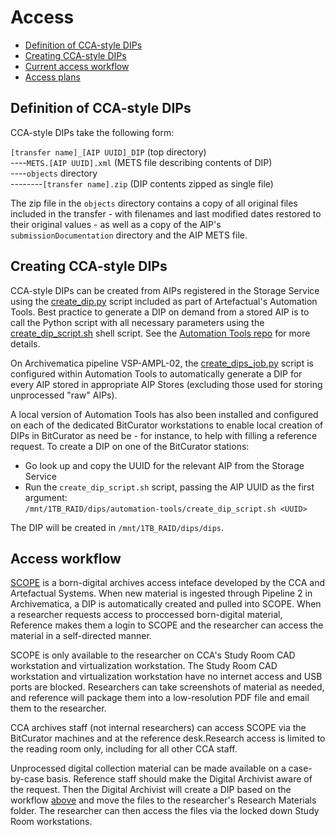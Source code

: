 # Access

* [Definition of CCA-style DIPs](#dipdefinition)  
* [Creating CCA-style DIPs](#dipcreation)  
* [Current access workflow](#accessworkflow)
* [Access plans](#accessplans)

<a name="dipdefinition"></a>  
## Definition of CCA-style DIPs  

CCA-style DIPs take the following form:

`[transfer name]_[AIP UUID]_DIP` (top directory)  
----`METS.[AIP UUID].xml` (METS file describing contents of DIP)  
----`objects` directory  
--------`[transfer name].zip` (DIP contents zipped as single file)

The zip file in the `objects` directory contains a copy of all original files included in the transfer - with filenames and last modified dates restored to their original values - as well as a copy of the AIP's `submissionDocumentation` directory and the AIP METS file.  

<a name="dipcreation"></a>  
## Creating CCA-style DIPs  

CCA-style DIPs can be created from AIPs registered in the Storage Service using the [create_dip.py](https://github.com/artefactual/automation-tools/blob/master/aips/create_dip.py) script included as part of Artefactual's Automation Tools. Best practice to generate a DIP on demand from a stored AIP is to call the Python script with all necessary parameters using the [create_dip_script.sh](https://github.com/artefactual/automation-tools/blob/master/etc/create_dip_script.sh) shell script. See the [Automation Tools repo](https://github.com/artefactual/automation-tools#dip-creation) for more details.  

On Archivematica pipeline VSP-AMPL-02, the [create_dips_job.py](https://github.com/artefactual/automation-tools/blob/master/aips/create_dips_job.py) script is configured within Automation Tools to automatically generate a DIP for every AIP stored in appropriate AIP Stores (excluding those used for storing unprocessed "raw" AIPs).  

A local version of Automation Tools has also been installed and configured on each of the dedicated BitCurator workstations to enable local creation of DIPs in BitCurator as need be - for instance, to help with filling a reference request. To create a DIP on one of the BitCurator stations:

* Go look up and copy the UUID for the relevant AIP from the Storage Service  
* Run the `create_dip_script.sh` script, passing the AIP UUID as the first argument:  
`/mnt/1TB_RAID/dips/automation-tools/create_dip_script.sh <UUID>`  

The DIP will be created in `/mnt/1TB_RAID/dips/dips`.  

<a name="accessworkflow"></a>  
## Access workflow 

[SCOPE](https://github.com/CCA-Public/dip-access-interface) is a born-digital archives access inteface developed by the CCA and Artefactual Systems. When new material is ingested through Pipeline 2 in Archivematica, a DIP is automatically created and pulled into SCOPE. When a researcher requests access to proccessed born-digital material, Reference makes them a login to SCOPE and the researcher can access the material in a self-directed manner. 

SCOPE is only available to the researcher on CCA's Study Room CAD workstation and virtualization workstation. The Study Room CAD workstation and virtualization workstation have no internet access and USB ports are blocked. Researchers can take screenshots of material as needed, and reference will package them into a low-resolution PDF file and email them to the researcher. 

CCA archives staff (not internal researchers) can access SCOPE via the BitCurator machines and at the reference desk.Research access is limited to the reading room only, including for all other CCA staff.

Unprocessed digital collection material can be made available on a case-by-case basis. Reference staff should make the Digital Archivist aware of the request. Then the Digital Archivist will create a DIP based on the workflow [above](#dipcreation) and move the files to the researcher's Research Materials folder. The researcher can then access the files via the locked down Study Room workstations. 
